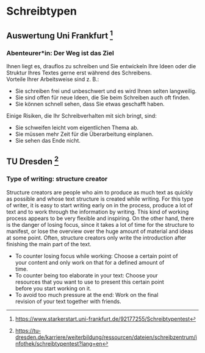 # Schreibtypen
## Auswertung Uni Frankfurt [^1]
### Abenteurer*in: Der Weg ist das Ziel
Ihnen liegt es, drauflos zu schreiben und Sie entwickeln Ihre Ideen oder die Struktur Ihres Textes gerne erst während des Schreibens.  
Vorteile Ihrer Arbeitsweise sind z. B.:  

-   Sie schreiben frei und unbeschwert und es wird Ihnen selten langweilig.
-   Sie sind offen für neue Ideen, die Sie beim Schreiben auch oft finden.
-   Sie können schnell sehen, dass Sie etwas geschafft haben.

Einige Risiken, die Ihr Schreibverhalten mit sich bringt, sind:  

-   Sie schweifen leicht vom eigentlichen Thema ab.
-   Sie müssen mehr Zeit für die Überarbeitung einplanen.
-   Sie sehen das Ende nicht.

## TU Dresden [^2]
### Type of writing: structure creator  
Structure creators are people who aim to produce as much text as quickly as possible and whose text  structure is created while writing. For this type of writer, it is easy to start writing early on in the process,  produce a lot of text and to work through the information by writing. This kind of working process  appears to be very flexible and inspiring. On the other hand, there is the danger of losing focus, since it takes a lot of time for the structure to manifest, or lose the overview over the huge amount of material and ideas at some point. Often, structure creators only write the introduction after finishing the main part of the text.

- To counter losing focus while working: Choose a certain point of  
your content and only work on that for a defined amount of  
time.
- To counter being too elaborate in your text: Choose your  
resources that you want to use to present this certain point  
before you start working on it.
- To avoid too much pressure at the end: Work on the final  
revision of your text together with friends.

[^1]: https://www.starkerstart.uni-frankfurt.de/92177255/Schreibtypentest
[^2]: https://tu-dresden.de/karriere/weiterbildung/ressourcen/dateien/schreibzentrum/infothek/schreibtypentest?lang=en
